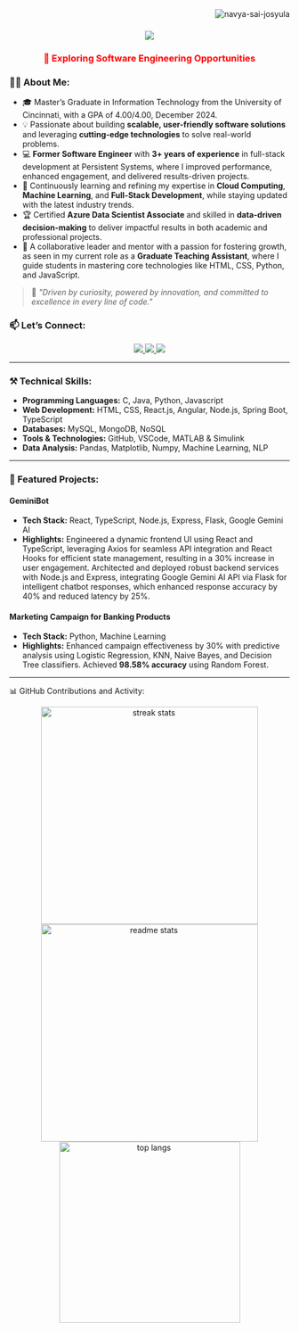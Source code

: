 
<img align="right" src="https://komarev.com/ghpvc/?username=navya-sai-josyula&label=Profile%20views&color=0e75b6&style=flat" alt="navya-sai-josyula" />

<h1 align="center">
    <img src="https://readme-typing-svg.herokuapp.com/?font=Righteous&size=35&center=true&vCenter=true&width=500&height=70&duration=4000&lines=Hi+There!+👋;+I'm+Navya+Sai+Josyula;" />
</h1>

<h3 align="center" style="color: red;">🔭 Exploring Software Engineering Opportunities</h3>

### 👨‍💻 **About Me**:
- 🎓 Master’s Graduate in Information Technology from the University of Cincinnati, with a GPA of 4.00/4.00, December 2024.
- 💡 Passionate about building **scalable, user-friendly software solutions** and leveraging **cutting-edge technologies** to solve real-world problems.
- 💻 **Former Software Engineer** with **3+ years of experience** in full-stack development at Persistent Systems, where I improved performance, enhanced engagement, and delivered results-driven projects.
- 🌱 Continuously learning and refining my expertise in **Cloud Computing**, **Machine Learning**, and **Full-Stack Development**, while staying updated with the latest industry trends.
- 🏆 Certified **Azure Data Scientist Associate** and skilled in **data-driven decision-making** to deliver impactful results in both academic and professional projects.
- 🤝 A collaborative leader and mentor with a passion for fostering growth, as seen in my current role as a **Graduate Teaching Assistant**, where I guide students in mastering core technologies like HTML, CSS, Python, and JavaScript.

> 🌟 *"Driven by curiosity, powered by innovation, and committed to excellence in every line of code."*

### 📫 Let’s Connect:
<div align="center"> 
  <a href="mailto:navyasaijosyula97@gmail.com">
    <img src="https://img.shields.io/badge/Gmail-333333?style=for-the-badge&logo=gmail&logoColor=red" />
  </a>
  <a href="https://www.linkedin.com/in/navya-sai-josyula-55a988173/">
    <img src="https://img.shields.io/badge/LinkedIn-0077B5?style=for-the-badge&logo=linkedin&logoColor=white" />
  </a>
  <a href="https://github.com/navya-sai-josyula">
     <img src="https://img.shields.io/badge/GitHub-181717?style=for-the-badge&logo=github&logoColor=white" />
  </a>
</div>

---

### ⚒️ Technical Skills:
- **Programming Languages:** C, Java, Python, Javascript
- **Web Development:** HTML, CSS, React.js, Angular, Node.js, Spring Boot, TypeScript
- **Databases:** MySQL, MongoDB, NoSQL
- **Tools & Technologies:** GitHub, VSCode, MATLAB & Simulink
- **Data Analysis:** Pandas, Matplotlib, Numpy, Machine Learning, NLP

---

### 🌟 Featured Projects:
#### **GeminiBot**
- **Tech Stack:** React, TypeScript, Node.js, Express, Flask, Google Gemini AI
- **Highlights:** Engineered a dynamic frontend UI using React and TypeScript, leveraging Axios for seamless API integration and React Hooks for efficient state management, resulting in a 30% increase in user engagement. Architected and deployed robust backend services with Node.js and Express, integrating Google Gemini AI API via Flask for intelligent chatbot responses, which enhanced response accuracy by 40% and reduced latency by 25%.
#### **Marketing Campaign for Banking Products**
- **Tech Stack:** Python, Machine Learning
- **Highlights:** Enhanced campaign effectiveness by 30% with predictive analysis using Logistic Regression, KNN, Naive Bayes, and Decision Tree classifiers. Achieved **98.58% accuracy** using Random Forest.

---
📊 GitHub Contributions and Activity:
<div align="center"> <img width=390 src="https://github-readme-streak-stats-salesp07.vercel.app/?user=Navya-Josyula&count_private=true&theme=react&border_radius=10" alt="streak stats"/> <img width=390 src="https://github-readme-stats-salesp07.vercel.app/api?username=Navya-Josyula&count_private=true&show_icons=true&theme=react&rank_icon=github&border_radius=10" alt="readme stats" /> <br/> <img width=325 align="center" src="https://github-readme-stats-salesp07.vercel.app/api/top-langs/?username=Navya-Josyula&hide=HTML&langs_count=8&layout=compact&theme=react&border_radius=10&size_weight=0.5&count_weight=0.5&exclude_repo=github-readme-stats" alt="top langs" /> </div>

